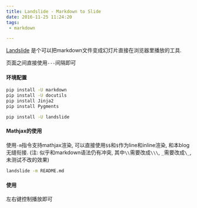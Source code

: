 ```yaml
---
title: Landslide - Markdown to Slide
date: 2016-11-25 11:24:20
tags: 
 - markdown

---
```

[Landslide](https://github.com/adamzap/landslide) 是个可以把markdown文件变成幻灯片直接在浏览器里播放的工具. 

<!--more-->

页面之间直接使用`---`间隔即可

#### 环境配置

```bash
pip install -U markdown
pip install -U docutils
pip install Jinja2
pip install Pygments

pip install -U landslide
```

#### Mathjax的使用
使用`-m`指令支持mathjax渲染, 可以直接使用`$$`和`$`作为line和inline渲染, 和本blog无缝衔接. (注: 似乎和markdown语法仍有冲突, 其中`\\`需要改成`\\\`, `_`需要改成`\_`, 未测试不改的效果)

```bash
landslide -m README.md
```

#### 使用
左右键控制播放即可
